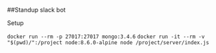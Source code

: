 ##Standup slack bot

Setup

`docker run --rm -p 27017:27017 mongo:3.4.6`
`docker run -it --rm -v "$(pwd)/":/project node:8.6.0-alpine node /project/server/index.js`
